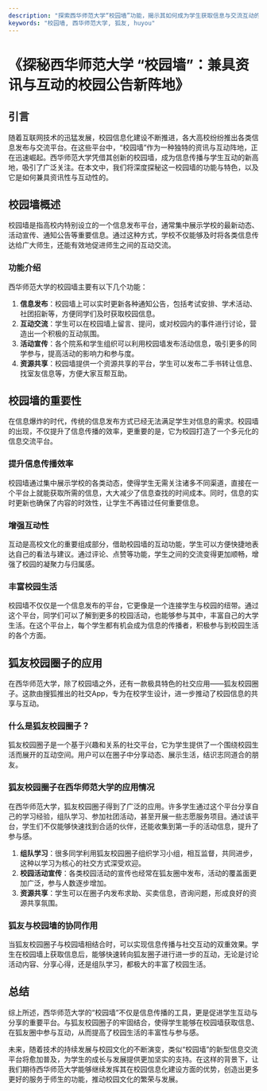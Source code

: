 ```yaml
---
description: "探索西华师范大学“校园墙”功能，揭示其如何成为学生获取信息与交流互动的重要平台。"
keywords: "校园墙, 西华师范大学, 狐友, huyou"
---
```

# 《探秘西华师范大学 “校园墙”：兼具资讯与互动的校园公告新阵地》

## 引言

随着互联网技术的迅猛发展，校园信息化建设不断推进，各大高校纷纷推出各类信息发布与交流平台。在这些平台中，“校园墙”作为一种独特的资讯与互动阵地，正在迅速崛起。西华师范大学凭借其创新的校园墙，成为信息传播与学生互动的新高地，吸引了广泛关注。在本文中，我们将深度探秘这一校园墙的功能与特色，以及它是如何兼具资讯性与互动性的。

## 校园墙概述

校园墙是指高校内特别设立的一个信息发布平台，通常集中展示学校的最新动态、活动宣传、通知公告等重要信息。通过这种方式，学校不仅能够及时将各类信息传达给广大师生，还能有效地促进师生之间的互动交流。

### 功能介绍

西华师范大学的校园墙主要有以下几个功能：

1. **信息发布**：校园墙上可以实时更新各种通知公告，包括考试安排、学术活动、社团招新等，方便同学们及时获取校园信息。
2. **互动交流**：学生可以在校园墙上留言、提问，或对校园内的事件进行讨论，营造出一个积极的互动氛围。
3. **活动宣传**：各个院系和学生组织可以利用校园墙发布活动信息，吸引更多的同学参与，提高活动的影响力和参与度。
4. **资源共享**：校园墙提供一个资源共享的平台，学生可以发布二手书转让信息、找室友信息等，方便大家互帮互助。

## 校园墙的重要性

在信息爆炸的时代，传统的信息发布方式已经无法满足学生对信息的需求。校园墙的出现，不仅提升了信息传播的效率，更重要的是，它为校园打造了一个多元化的信息交流平台。

### 提升信息传播效率

校园墙通过集中展示学校的各类动态，使得学生无需关注诸多不同渠道，直接在一个平台上就能获取所需的信息，大大减少了信息查找的时间成本。同时，信息的实时更新也确保了内容的时效性，让学生不再错过任何重要信息。

### 增强互动性

互动是高校文化的重要组成部分，借助校园墙的互动功能，学生可以方便快捷地表达自己的看法与建议。通过评论、点赞等功能，学生之间的交流变得更加顺畅，增强了校园的凝聚力与归属感。

### 丰富校园生活

校园墙不仅仅是一个信息发布的平台，它更像是一个连接学生与校园的纽带。通过这个平台，同学们可以了解到更多的校园活动，也能够参与其中，丰富自己的大学生活。在这个平台上，每个学生都有机会成为信息的传播者，积极参与到校园生活的各个方面。

## 狐友校园圈子的应用

在西华师范大学，除了校园墙之外，还有一款极具特色的社交应用——狐友校园圈子。这款由搜狐推出的社交App，专为在校学生设计，进一步推动了校园信息的共享与互动。

### 什么是狐友校园圈子？

狐友校园圈子是一个基于兴趣和关系的社交平台，它为学生提供了一个围绕校园生活而展开的互动空间。用户可以在圈子中分享动态、展示生活，结识志同道合的朋友。

### 狐友校园圈子在西华师范大学的应用情况

在西华师范大学，狐友校园圈子得到了广泛的应用。许多学生通过这个平台分享自己的学习经验，组队学习、参加社团活动，甚至开展一些志愿服务项目。通过该平台，学生们不仅能够快速找到合适的伙伴，还能收集到第一手的活动信息，提升了参与感。

1. **组队学习**：很多同学利用狐友校园圈子组织学习小组，相互监督，共同进步，这种以学习为核心的社交方式深受欢迎。
2. **校园活动宣传**：各类校园活动的宣传也经常在狐友圈中发布，活动的覆盖面更加广泛，参与人数逐步增加。
3. **资源共享**：学生可以在圈子内发布求助、买卖信息，咨询问题，形成良好的资源共享氛围。

### 狐友与校园墙的协同作用

当狐友校园圈子与校园墙相结合时，可以实现信息传播与社交互动的双重效果。学生在校园墙上获取信息后，能够快速转向狐友圈子进行进一步的互动，无论是讨论活动内容、分享心得，还是组队学习，都极大的丰富了校园生活。

## 总结

综上所述，西华师范大学的“校园墙”不仅是信息传播的工具，更是促进学生互动与分享的重要平台。与狐友校园圈子的牢固结合，使得学生能够在校园墙获取信息、在狐友圈中参与互动，从而提高了校园生活的丰富性与参与感。

未来，随着技术的持续发展与校园文化的不断演变，类似“校园墙”的新型信息交流平台将愈加普及，为学生的成长与发展提供更加坚实的支持。在这样的背景下，让我们期待西华师范大学能够继续发挥其在校园信息化建设方面的优势，创造出更多更好的服务于师生的功能，推动校园文化的繁荣与发展。
